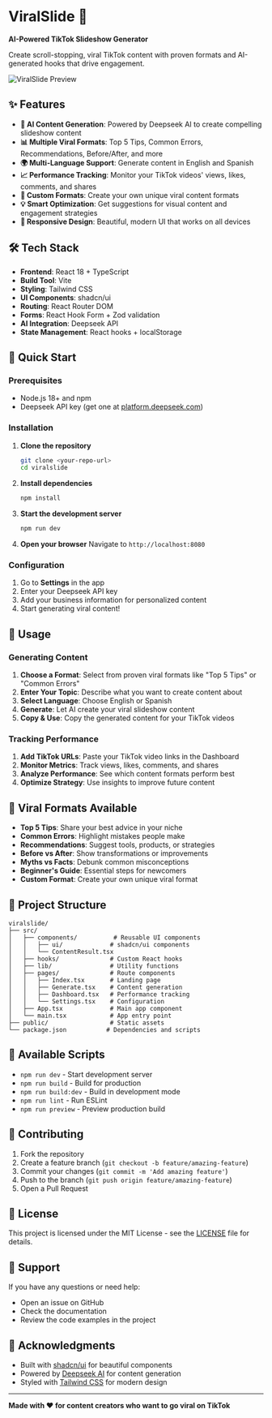 # ViralSlide 🚀

**AI-Powered TikTok Slideshow Generator**

Create scroll-stopping, viral TikTok content with proven formats and AI-generated hooks that drive engagement.

![ViralSlide Preview](https://via.placeholder.com/800x400/6366f1/ffffff?text=ViralSlide+Preview)

## ✨ Features

- **🤖 AI Content Generation**: Powered by Deepseek AI to create compelling slideshow content
- **📊 Multiple Viral Formats**: Top 5 Tips, Common Errors, Recommendations, Before/After, and more
- **🌍 Multi-Language Support**: Generate content in English and Spanish
- **📈 Performance Tracking**: Monitor your TikTok videos' views, likes, comments, and shares
- **🎨 Custom Formats**: Create your own unique viral content formats
- **💡 Smart Optimization**: Get suggestions for visual content and engagement strategies
- **📱 Responsive Design**: Beautiful, modern UI that works on all devices

## 🛠️ Tech Stack

- **Frontend**: React 18 + TypeScript
- **Build Tool**: Vite
- **Styling**: Tailwind CSS
- **UI Components**: shadcn/ui
- **Routing**: React Router DOM
- **Forms**: React Hook Form + Zod validation
- **AI Integration**: Deepseek API
- **State Management**: React hooks + localStorage

## 🚀 Quick Start

### Prerequisites

- Node.js 18+ and npm
- Deepseek API key (get one at [platform.deepseek.com](https://platform.deepseek.com/))

### Installation

1. **Clone the repository**
   ```bash
   git clone <your-repo-url>
   cd viralslide
   ```

2. **Install dependencies**
   ```bash
   npm install
   ```

3. **Start the development server**
   ```bash
   npm run dev
   ```

4. **Open your browser**
   Navigate to `http://localhost:8080`

### Configuration

1. Go to **Settings** in the app
2. Enter your Deepseek API key
3. Add your business information for personalized content
4. Start generating viral content!

## 📖 Usage

### Generating Content

1. **Choose a Format**: Select from proven viral formats like "Top 5 Tips" or "Common Errors"
2. **Enter Your Topic**: Describe what you want to create content about
3. **Select Language**: Choose English or Spanish
4. **Generate**: Let AI create your viral slideshow content
5. **Copy & Use**: Copy the generated content for your TikTok videos

### Tracking Performance

1. **Add TikTok URLs**: Paste your TikTok video links in the Dashboard
2. **Monitor Metrics**: Track views, likes, comments, and shares
3. **Analyze Performance**: See which content formats perform best
4. **Optimize Strategy**: Use insights to improve future content

## 🎯 Viral Formats Available

- **Top 5 Tips**: Share your best advice in your niche
- **Common Errors**: Highlight mistakes people make
- **Recommendations**: Suggest tools, products, or strategies
- **Before vs After**: Show transformations or improvements
- **Myths vs Facts**: Debunk common misconceptions
- **Beginner's Guide**: Essential steps for newcomers
- **Custom Format**: Create your own unique viral format

## 📁 Project Structure

```
viralslide/
├── src/
│   ├── components/          # Reusable UI components
│   │   ├── ui/             # shadcn/ui components
│   │   └── ContentResult.tsx
│   ├── hooks/              # Custom React hooks
│   ├── lib/                # Utility functions
│   ├── pages/              # Route components
│   │   ├── Index.tsx       # Landing page
│   │   ├── Generate.tsx    # Content generation
│   │   ├── Dashboard.tsx   # Performance tracking
│   │   └── Settings.tsx    # Configuration
│   ├── App.tsx             # Main app component
│   └── main.tsx            # App entry point
├── public/                 # Static assets
└── package.json           # Dependencies and scripts
```

## 🔧 Available Scripts

- `npm run dev` - Start development server
- `npm run build` - Build for production
- `npm run build:dev` - Build in development mode
- `npm run lint` - Run ESLint
- `npm run preview` - Preview production build

## 🌟 Contributing

1. Fork the repository
2. Create a feature branch (`git checkout -b feature/amazing-feature`)
3. Commit your changes (`git commit -m 'Add amazing feature'`)
4. Push to the branch (`git push origin feature/amazing-feature`)
5. Open a Pull Request

## 📄 License

This project is licensed under the MIT License - see the [LICENSE](LICENSE) file for details.

## 🤝 Support

If you have any questions or need help:

- Open an issue on GitHub
- Check the documentation
- Review the code examples in the project

## 🎉 Acknowledgments

- Built with [shadcn/ui](https://ui.shadcn.com/) for beautiful components
- Powered by [Deepseek AI](https://platform.deepseek.com/) for content generation
- Styled with [Tailwind CSS](https://tailwindcss.com/) for modern design

---

**Made with ❤️ for content creators who want to go viral on TikTok**
